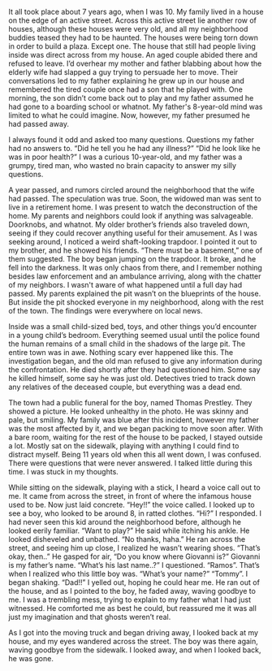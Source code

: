 It all took place about 7 years ago, when I was 10. My family lived in a house on the edge of an active street. Across this active street lie another row of houses, although these houses were very old, and all my neighborhood buddies teased they had to be haunted. The houses were being torn down in order to build a plaza. Except one. The house that still had people living inside was direct across from my house. An aged couple abided there and refused to leave. I’d overhear my mother and father blabbing about how the elderly wife had slapped a guy trying to persuade her to move. Their conversations led to my father explaining he grew up in our house and remembered the tired couple once had a son that he played with. One morning, the son didn’t come back out to play and my father assumed he had gone to a boarding school or whatnot. My father's 8-year-old mind was limited to what he could imagine. Now, however, my father presumed he had passed away. 

I always found it odd and asked too many questions. Questions my father had no answers to. “Did he tell you he had any illness?” “Did he look like he was in poor health?” I was a curious 10-year-old, and my father was a grumpy, tired man, who wasted no brain capacity to answer my silly questions. 

A year passed, and rumors circled around the neighborhood that the wife had passed. The speculation was true. Soon, the widowed man was sent to live in a retirement home. I was present to watch the deconstruction of the home. My parents and neighbors could look if anything was salvageable. Doorknobs, and whatnot. My older brother’s friends also traveled down, seeing if they could recover anything useful for their amusement. As I was seeking around, I noticed a weird shaft-looking trapdoor. I pointed it out to my brother, and he showed his friends. “There must be a basement,” one of them suggested. The boy began jumping on the trapdoor. It broke, and he fell into the darkness. It was only chaos from there, and I remember nothing besides law enforcement and an ambulance arriving, along with the chatter of my neighbors. I wasn't aware of what happened until a full day had passed. My parents explained the pit wasn’t on the blueprints of the house. But inside the pit shocked everyone in my neighborhood, along with the rest of the town. The findings were everywhere on local news. 

Inside was a small child-sized bed, toys, and other things you’d encounter in a young child’s bedroom. Everything seemed usual until the police found the human remains of a small child in the shadows of the large pit. The entire town was in awe. Nothing scary ever happened like this. The investigation began, and the old man refused to give any information during the confrontation. He died shortly after they had questioned him. Some say he killed himself, some say he was just old. Detectives tried to track down any relatives of the deceased couple, but everything was a dead end. 

The town had a public funeral for the boy, named Thomas Prestley. They showed a picture. He looked unhealthy in the photo. He was skinny and pale, but smiling. My family was blue after this incident, however my father was the most affected by it, and we began packing to move soon after. With a bare room, waiting for the rest of the house to be packed, I stayed outside a lot. Mostly sat on the sidewalk, playing with anything I could find to distract myself. Being 11 years old when this all went down, I was confused. There were questions that were never answered. I talked little during this time. I was stuck in my thoughts.

   While sitting on the sidewalk, playing with a stick, I heard a voice call out to me. It came from across the street, in front of where the infamous house used to be. Now just laid concrete. “Hey!!” the voice called. I looked up to see a boy, who looked to be around 8, in ratted clothes. “Hi?” I responded. I had never seen this kid around the neighborhood before, although he looked eerily familiar. “Want to play?” He said while itching his ankle. He looked disheveled and unbathed. “No thanks, haha.” He ran across the street, and seeing him up close, I realized he wasn’t wearing shoes. “That’s okay, then..” He gasped for air, “Do you know where Giovanni is?” Giovanni is my father’s name. “What’s his last name..?” I questioned. “Ramos”. That’s when I realized who this little boy was. “What’s your name?” “Tommy”. I began shaking. “Dad!!” I yelled out, hoping he could hear me. He ran out of the house, and as I pointed to the boy, he faded away, waving goodbye to me. I was a trembling mess, trying to explain to my father what I had just witnessed. He comforted me as best he could, but reassured me it was all just my imagination and that ghosts weren’t real.

   As I got into the moving truck and began driving away, I looked back at my house, and my eyes wandered across the street. The boy was there again, waving goodbye from the sidewalk. I looked away, and when I looked back, he was gone.